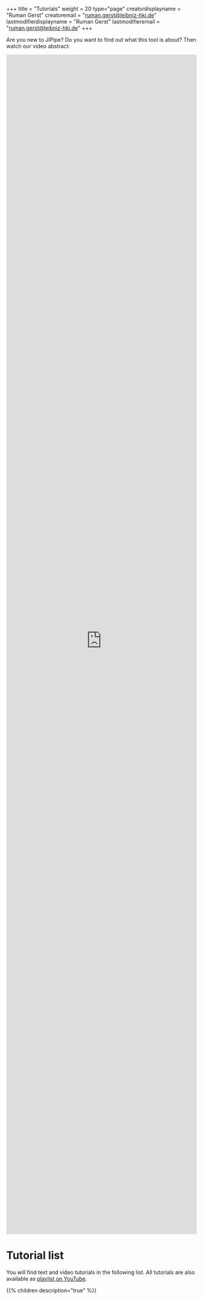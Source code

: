 +++
title = "Tutorials"
weight = 20
type="page"
creatordisplayname = "Ruman Gerst"
creatoremail = "ruman.gerst@leibniz-hki.de"
lastmodifierdisplayname = "Ruman Gerst"
lastmodifieremail = "ruman.gerst@leibniz-hki.de"
+++

Are you new to JIPipe? Do you want to find out what this tool is about? Then watch our
video abstract:

<iframe width="100%" height="80%" src="https://www.youtube-nocookie.com/embed/Zyl52bluWYI" frameborder="0" allow="autoplay; encrypted-media; picture-in-picture" allowfullscreen></iframe>

# Tutorial list

You will find text and video tutorials in the following list.
All tutorials are also available as [playlist on YouTube](https://www.youtube.com/playlist?list=PL-b5b09600_mCAZ8ex5ded29YxMttxFL6).

{{% children description="true" %}}
